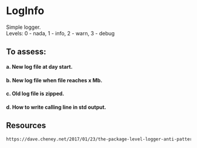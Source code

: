 # LogInfo
Simple logger. <br/>
Levels: 0 - nada, 1 - info, 2 - warn, 3 - debug

## To assess:
#### a. New log file at day start.
#### b. New log file when file reaches x Mb.
#### c. Old log file is zipped.
#### d. How to write calling line in std output.

## Resources
```html
https://dave.cheney.net/2017/01/23/the-package-level-logger-anti-pattern
```
